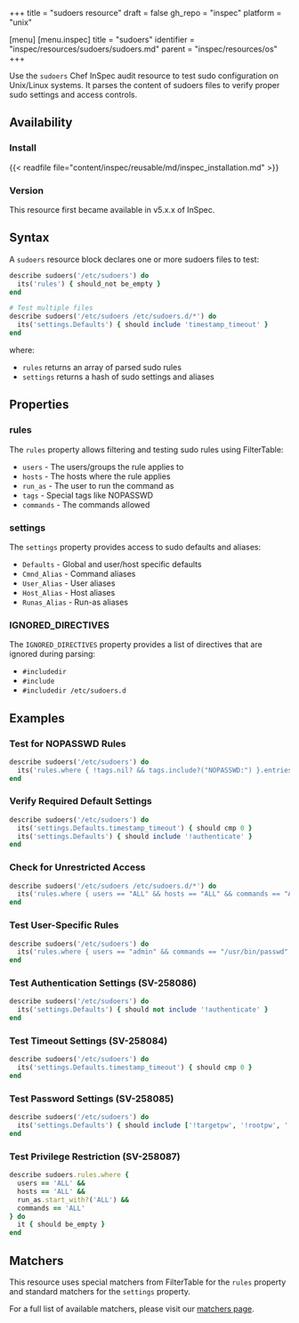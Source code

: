 +++
title = "sudoers resource"
draft = false
gh_repo = "inspec"
platform = "unix"

[menu]
  [menu.inspec]
    title = "sudoers"
    identifier = "inspec/resources/sudoers/sudoers.md"
    parent = "inspec/resources/os"
+++

Use the `sudoers` Chef InSpec audit resource to test sudo configuration on Unix/Linux systems. It parses the content of sudoers files to verify proper sudo settings and access controls.

## Availability

### Install

{{< readfile file="content/inspec/reusable/md/inspec_installation.md" >}}

### Version

This resource first became available in v5.x.x of InSpec.

## Syntax

A `sudoers` resource block declares one or more sudoers files to test:

```ruby
describe sudoers('/etc/sudoers') do
  its('rules') { should_not be_empty }
end

# Test multiple files
describe sudoers('/etc/sudoers /etc/sudoers.d/*') do
  its('settings.Defaults') { should include 'timestamp_timeout' }
end
```

where:

- `rules` returns an array of parsed sudo rules
- `settings` returns a hash of sudo settings and aliases

## Properties

### rules

The `rules` property allows filtering and testing sudo rules using FilterTable:

- `users` - The users/groups the rule applies to
- `hosts` - The hosts where the rule applies
- `run_as` - The user to run the command as
- `tags` - Special tags like NOPASSWD
- `commands` - The commands allowed

### settings

The `settings` property provides access to sudo defaults and aliases:

- `Defaults` - Global and user/host specific defaults
- `Cmnd_Alias` - Command aliases
- `User_Alias` - User aliases
- `Host_Alias` - Host aliases
- `Runas_Alias` - Run-as aliases

### IGNORED_DIRECTIVES

The `IGNORED_DIRECTIVES` property provides a list of directives that are ignored during parsing:

- `#includedir`
- `#include`
- `#includedir /etc/sudoers.d`

## Examples

### Test for NOPASSWD Rules

```ruby
describe sudoers('/etc/sudoers') do
  its('rules.where { !tags.nil? && tags.include?("NOPASSWD:") }.entries') { should be_empty }
end
```

### Verify Required Default Settings

```ruby
describe sudoers('/etc/sudoers') do
  its('settings.Defaults.timestamp_timeout') { should cmp 0 }
  its('settings.Defaults') { should include '!authenticate' }
end
```

### Check for Unrestricted Access

```ruby
describe sudoers('/etc/sudoers /etc/sudoers.d/*') do
  its('rules.where { users == "ALL" && hosts == "ALL" && commands == "ALL" }.entries') { should be_empty }
end
```

### Test User-Specific Rules

```ruby 
describe sudoers('/etc/sudoers') do
  its('rules.where { users == "admin" && commands == "/usr/bin/passwd" }.entries') { should_not be_empty }
end
```

### Test Authentication Settings (SV-258086)

```ruby
describe sudoers('/etc/sudoers') do
  its('settings.Defaults') { should not include '!authenticate' }
end
```

### Test Timeout Settings (SV-258084)

```ruby
describe sudoers('/etc/sudoers') do
  its('settings.Defaults.timestamp_timeout') { should cmp 0 }
end
```

### Test Password Settings (SV-258085)

```ruby
describe sudoers('/etc/sudoers') do
  its('settings.Defaults') { should include ['!targetpw', '!rootpw', '!runaspw'] }
end
```

### Test Privilege Restriction (SV-258087)

```ruby
describe sudoers.rules.where { 
  users == 'ALL' && 
  hosts == 'ALL' && 
  run_as.start_with?('ALL') && 
  commands == 'ALL' 
} do
  it { should be_empty }
end
```

## Matchers

This resource uses special matchers from FilterTable for the `rules` property and standard matchers for the `settings` property.

For a full list of available matchers, please visit our [matchers page](https://docs.chef.io/inspec/matchers/).